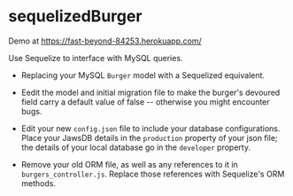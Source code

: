 # sequelizedBurger
Demo at https://fast-beyond-84253.herokuapp.com/


Use Sequelize to interface with MySQL queries.


* Replacing your MySQL `Burger` model with a Sequelized equivalent.
* Eedit the model and initial migration file to make the burger's devoured field carry a default value of false -- otherwise you might encounter bugs.		

* Edit your new `config.json` file to include your database configurations. Place your JawsDB details in the `production` property of your json file; the details of your local database go in the `developer` property.

* Remove your old ORM file, as well as any references to it in `burgers_controller.js`. Replace those references with Sequelize's ORM methods.
